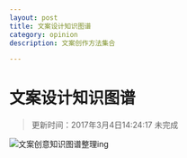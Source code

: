 ```yaml
---
layout: post
title: 文案设计知识图谱
category: opinion
description: 文案创作方法集合

---
```


# 文案设计知识图谱





>更新时间：2017年3月4日14:24:17
>未完成

![文案创意知识图谱整理ing](http://7xnbur.com1.z0.glb.clouddn.com/1240.png)